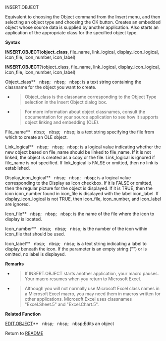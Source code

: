 INSERT.OBJECT

Equivalent to choosing the Object command from the Insert menu, and then
selecting an object type and choosing the OK button. Creates an embedded
object whose source data is supplied by another application. Also starts
an application of the appropriate class for the specified object type.

**Syntax**

**INSERT.OBJECT**(**object\_class**, file\_name, link\_logical,
display\_icon\_logical, icon\_file, icon\_number, icon\_label)

**INSERT.OBJECT**?(object\_class, file\_name, link\_logical,
display\_icon\_logical, icon\_file, icon\_number, icon\_label)

Object\_class**&nbsp;&nbsp;&nbsp;nbsp;&nbsp;&nbsp;&nbsp;nbsp;&nbsp;&nbsp;&nbsp;nbsp;&nbsp;is a text string containing the
classname for the object you want to create.

  - > Object\_class is the classname corresponding to the Object Type
    > selection in the Insert Object dialog box.

  - > For more information about object classnames, consult the
    > documentation for your source application to see how it supports
    > object linking and embedding (OLE).


File\_name**&nbsp;&nbsp;&nbsp;nbsp;&nbsp;&nbsp;&nbsp;nbsp;&nbsp;&nbsp;&nbsp;nbsp;&nbsp;is a text string specifying the file
from which to create an OLE object.

Link\_logical**&nbsp;&nbsp;&nbsp;nbsp;&nbsp;&nbsp;&nbsp;nbsp;&nbsp;&nbsp;&nbsp;nbsp;&nbsp;is a logical value indicating
whether the new object based on file\_name should be linked to
file\_name. If it is not linked, the object is created as a copy or the
file. Link\_logical is ignored if file\_name is not specified. If
link\_logical is FALSE or omitted, then no link is established.

Display\_icon\_logical**&nbsp;&nbsp;&nbsp;nbsp;&nbsp;&nbsp;&nbsp;nbsp;&nbsp;&nbsp;&nbsp;nbsp;&nbsp;is a logical value
corresponding to the Display as Icon checkbox. If it is FALSE or
omitted, then the regular picture for the object is displayed. If it is
TRUE, then the icon icon\_number found in icon\_file is displayed with
the label icon\_label. If display\_icon\_logical is not TRUE, then
icon\_file, icon\_number, and icon\_label are ignored.

Icon\_file**&nbsp;&nbsp;&nbsp;nbsp;&nbsp;&nbsp;&nbsp;nbsp;&nbsp;&nbsp;&nbsp;nbsp;&nbsp;is the name of the file where the icon
to display is located.

Icon\_number**&nbsp;&nbsp;&nbsp;nbsp;&nbsp;&nbsp;&nbsp;nbsp;&nbsp;&nbsp;&nbsp;nbsp;&nbsp;is the number of the icon within
icon\_file that should be used.

Icon\_label**&nbsp;&nbsp;&nbsp;nbsp;&nbsp;&nbsp;&nbsp;nbsp;&nbsp;&nbsp;&nbsp;nbsp;&nbsp;is a text string indicating a label
to display beneath the icon. If the parameter is an empty string ("") or
is omitted, no label is displayed.

**Remarks**

  - > If INSERT.OBJECT starts another application, your macro pauses.
    > Your macro resumes when you return to Microsoft Excel.

  - > Although you will not normally use Microsoft Excel class names in
    > a Microsoft Excel macro, you may need them in macros written for
    > other applications. Microsoft Excel uses classnames
    > "Excel.Sheet.5" and "Excel.Chart.5".


**Related Function**

[EDIT.OBJECT](EDIT.OBJECT.md)**&nbsp;&nbsp;&nbsp;nbsp;&nbsp;&nbsp;&nbsp;nbsp;&nbsp;&nbsp;&nbsp;nbsp;Edits an object



Return to [README](README.md)

